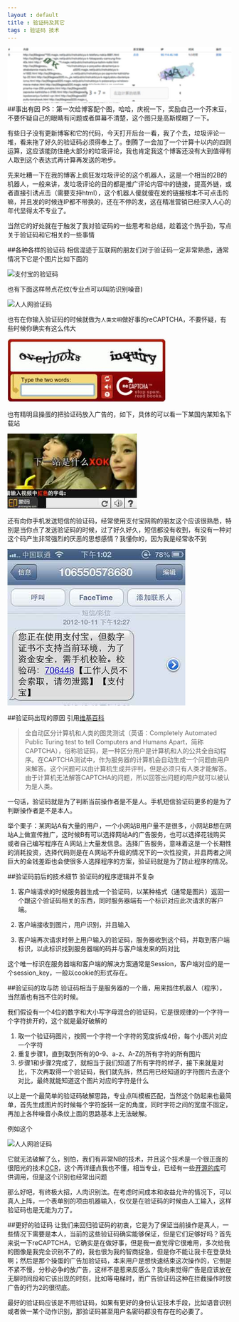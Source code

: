 ```yaml
---
layout : default 
title : 验证码及其它
tags : 验证码 技术
---
```


![verifyCode.jpg](/images/1351954618967_verifyCode.jpg)
##事出有因
PS：第一次给博客配个图，哈哈，庆祝一下，奖励自己一个芥末豆，不要怀疑自己的眼睛有问题或者屏幕不清楚，这个图只是高斯模糊了一下。

有些日子没有更新博客和它的代码，今天打开后台一看，我了个去，垃圾评论一堆，看来拖了好久的验证码必须得奉上了。倒腾了一会加了一个计算十以内的四则运算，这应该能防住绝大部分的垃圾评论，我也肯定我这个博客还没有大到值得有人取到这个表达式再计算再发送的地步。

先来吐糟一下在我的博客上疯狂发垃圾评论的这个机器人，这是一个相当的2B的机器人，一般来讲，发垃圾评论的目的都是推广评论内容中的链接，提高外链，或者直接引诱点击（需要支持html），这个机器人傻就傻在发的链接根本不可点击的嘛，并且发的时候连IP都不带换的，还在不停的发，这在精准营销已经深入人心的年代显得太不专业了。

当然它的好处就在于触发了我对验证码的一些思考和总结，趁着这个热乎劲，写点关于验证码和它相关的一些事情

##各种各样的验证码
相信混迹于互联网的朋友们对于验证码一定非常熟悉，通常情况下它是个图片比如下面的

![支付宝的验证码](https://omeo.alipay.com/service/checkcode?sessionID=e02e155fd65141366523232)

也有下面这样带点花纹(专业点可以叫防识别噪音)

![人人网验证码](http://icode.renren.com/getcode.do?t=web_login&rnd=0.8289272137917578)

也有在你输入验证码的时候就做为`人类文明`做好事的reCAPTCHA，不要怀疑，有些时候你确实有这么伟大

![reCAPTCHA.jpg](/images/1352004993050_reCAPTCHA.jpg)


也有精明且操蛋的把验证码放入广告的，如下，具体的可以看一下某国内某知名下载站

![广告验证码.jpg](/images/1352005167853_%E5%B9%BF%E5%91%8A%E9%AA%8C%E8%AF%81%E7%A0%81.jpg)

还有向你手机发送短信的验证码，经常使用支付宝网购的朋友这个应该很熟悉，特别是当你点了发送验证码的时候，过了好久好久，短信都没有收到，有没有一种对这个码产生非常强烈的厌恶的思想感情？我懂你的，因为我是经常收不到

![短信验证码.jpg](/images/1352005728932_%E7%9F%AD%E4%BF%A1%E9%AA%8C%E8%AF%81%E7%A0%81.jpg)


##验证码出现的原因
引用[维基百科](http://zh.wikipedia.org/wiki/%E9%AA%8C%E8%AF%81%E7%A0%81)
>全自动区分计算机和人类的图灵测试（英语：Completely Automated Public Turing test to tell Computers and Humans Apart，简称CAPTCHA），俗称验证码，是一种区分用户是计算机和人的公共全自动程序。在CAPTCHA测试中，作为服务器的计算机会自动生成一个问题由用户来解答。这个问题可以由计算机生成并评判，但是必须只有人类才能解答。由于计算机无法解答CAPTCHA的问题，所以回答出问题的用户就可以被认为是人类。

一句话，验证码就是为了判断当前操作者是不是人。手机短信验证码更多的是为了判断操作者是不是本人。

举个栗子：某网站A有大量的用户，一个小网站B用户量不是很多，小网站B想在网站A上做宣传推广，这时候B有可以选择网站A的广告服务，也可以选择花钱购买或者自己编写程序在Ａ网站上大量发信息。选择广告服务，意味着这是一个长期性的消耗投资，选择代码则是在Ａ网站不升级的情况下的一次性投资，并且两者之间巨大的金钱差距也会使很多人选择程序的方案，验证码就是为了防止程序的情况。


##验证码前后的技术细节
验证码的程序逻辑并不复杂

1. 客户端请求的时候服务器生成一个验证码，以某种格式（通常是图片）返回一个跟这个验证码相关的东西，同时服务器端有一个标识对应此次请求的客户端。

2. 客户端接收到图片，用户识别，并且输入 

3. 客户端再次请求时带上用户输入的验证码，服务器收到这个码，并取到客户端标识，以此标识找到服务器端的码并与客户端发来的码对比

这个唯一标识在服务器端和客户端的解决方案通常是Session，客户端对应的是一个session_key，一般以cookie的形式存在。


##验证码的攻与防
验证码相当于是服务器的一个盾，用来挡住机器人（程序），当然盾也有挡不住的时候。

我们假设有一个4位的数字和大小写字母混合的验证码，它是很规律的一个字符一个字符排开的，这个就是最好破解的

1. 取一个验证码图片，按照一个字符一个字符的宽度拆成4份，每个小图片对应一个字符
2. 重复步骤1，直到取到所有的0-9、a-z、A-Z的所有字符的所有图片
3. 步骤1和步骤2完成了，就相当于我们知道了所有字符的样子，接下来就是对比，下次再取得一个验证码，我们就先拆，然后用已经知道的字符图片去逐个对比，最终就能知道这个图片对应的字符是什么

以上是一个最简单的验证码破解思路，专业点叫模板匹配，当然这个防起来也最简单，首先生成图片的时候每个字符旋转一定的角度，同时字符之间的宽度不固定，再加上各种噪音小条纹上面的思路基本上无法破解。

例如这个

![人人网验证码](http://icode.renren.com/getcode.do?t=web_login&rnd=0.8289272137917578)

它就无法破解了么，别怕，我们有非常NB的技术，并且这个技术是一个很正面的很阳光的技术[OCR](http://en.wikipedia.org/wiki/Optical_character_recognition)，这个再详细点我也不懂，相当专业，已经有一些[开源的库](http://www.opencv.org.cn/)可供调用，但是这个识别也经常出问题

那么好吧，有终极大招，人肉识别法。在考虑时间成本和收益允许的情况下，可以真人上阵，一个表单别的项由机器输入，仅仅是在验证码的时候由人工输入，这样验证码也是无能为力了。

##更好的验证码
让我们来回归验证码的初衷，它是为了保证当前操作是真人，一些情况下需要是本人，当前的这些验证码确实能够保证，但是它们足够好吗？首先来说一下reCAPTCHA，它确实是在做好事，但是我一直觉得它很难用，多次给我的图像是我完全识别不了的，我也很为我的智商捉急，但是你不能让我卡在登录处啊；然后是那个操蛋的广告加验证码，本来用户是想快速结束这次操作的，它倒是不紧不慢，分秒必争的放广告，这样不是惹来反感么？我向来觉得广告是应该放在无聊时间段和它该出现的时刻，比如等电梯时，而广告验证码这种在拦截操作时放广告的行为2的很彻底。

最好的验证码应该是不用验证码，如果有更好的身份认证技术手段，比如语音识别或者做一某个动作识别，那验证码甚至用户名密码都没有存在的必要了。
